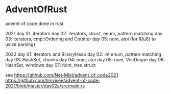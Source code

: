# AdventOfRust

advent of code done in rust

2021
day 01: iterators
day 02: iterators, struct, enum, pattern matching
day 03: iterators, cmp::Ordering and Counter
day 05: nom, atoi (for &[u8] to usize parsing)

2022
day 01: iterators and BinaryHeap
day 02: int enum, pattern matching
day 03: HashSet, chunks
day 04: nom, atoi
day 05: nom, VecDeque
day 06: HashSet, windows
day 07: nom, tree struct

see
https://github.com/Net-Mist/advent_of_code2021
https://github.com/timvisee/advent-of-code-2021/blob/master/day02a/src/main.rs



